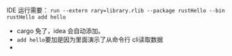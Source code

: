
IDE 运行需要：
  `run --extern rary=library.rlib --package rustHello --bin rustHello add hello`

- cargo 免了，idea 会自动添加。
- `add hello`要加是因为里面演示了从命令行 cli读取数据
- 

